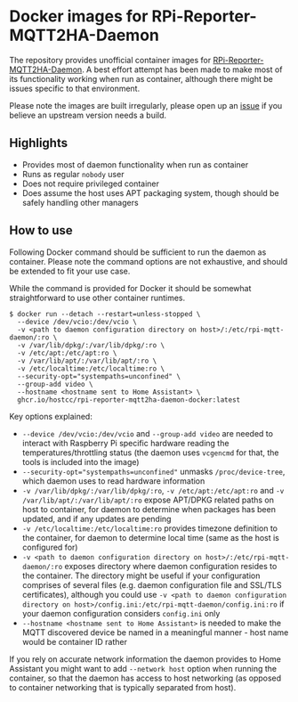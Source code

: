 # Docker images for RPi-Reporter-MQTT2HA-Daemon

The repository provides unofficial container images for
[RPi-Reporter-MQTT2HA-Daemon](https://github.com/ironsheep/RPi-Reporter-MQTT2HA-Daemon).
A best effort attempt has been made to make most of its functionality working
when run as container, although there might be issues specific to that
environment.

Please note the images are built irregularly, please open up an
[issue](https://github.com/hostcc/RPi-Reporter-MQTT2HA-Daemon-docker/issues) if
you believe an upstream version needs a build.

## Highlights

* Provides most of daemon functionality when run as container
* Runs as regular `nobody` user
* Does not require privileged container
* Does assume the host uses APT packaging system, though should be safely
  handling other managers

## How to use

Following Docker command should be sufficient to run the daemon as container.
Please note the command options are not exhaustive, and should be extended to
fit your use case.

While the command is provided for Docker it should be somewhat straightforward
to use other container runtimes.

```
$ docker run --detach --restart=unless-stopped \
  --device /dev/vcio:/dev/vcio \
  -v <path to daemon configuration directory on host>/:/etc/rpi-mqtt-daemon/:ro \
  -v /var/lib/dpkg/:/var/lib/dpkg/:ro \
  -v /etc/apt:/etc/apt:ro \
  -v /var/lib/apt/:/var/lib/apt/:ro \
  -v /etc/localtime:/etc/localtime:ro \
  --security-opt="systempaths=unconfined" \
  --group-add video \
  --hostname <hostname sent to Home Assistant> \
  ghcr.io/hostcc/rpi-reporter-mqtt2ha-daemon-docker:latest
```

Key options explained:
* `--device /dev/vcio:/dev/vcio` and `--group-add video` are needed to interact
  with Raspberry Pi specific hardware reading the temperatures/throttling status
  (the daemon uses `vcgencmd` for that, the tools is included into the image)
* `--security-opt="systempaths=unconfined"` unmasks `/proc/device-tree`, which
  daemon uses to read hardware information
* `-v /var/lib/dpkg/:/var/lib/dpkg/:ro`, `-v /etc/apt:/etc/apt:ro` and `-v
  /var/lib/apt/:/var/lib/apt/:ro` expose APT/DPKG related paths on host to
  container, for daemon to determine when packages has been updated, and if any
  updates are pending
* `-v /etc/localtime:/etc/localtime:ro` provides timezone definition to the
  container, for daemon to determine local time (same as the host is configured
  for)
* `-v <path to daemon configuration directory on
  host>/:/etc/rpi-mqtt-daemon/:ro` exposes directory where daemon configuration
  resides to the container. The directory might be useful if your configuration
  comprises of several files (e.g. daemon configuration file and SSL/TLS
  certificates), although you could use `-v <path to daemon configuration
  directory on
  host>/config.ini:/etc/rpi-mqtt-daemon/config.ini:ro` if your daemon
  configuration considers `config.ini` only
* `--hostname <hostname sent to Home Assistant>` is needed to make the MQTT
  discovered device be named in a meaningful manner - host name would be
  container ID rather

If you rely on accurate network information the daemon provides to Home
Assistant you might want to add `--network host` option when running the
container, so that the daemon has access to host networking (as opposed to
container networking that is typically separated from host).
